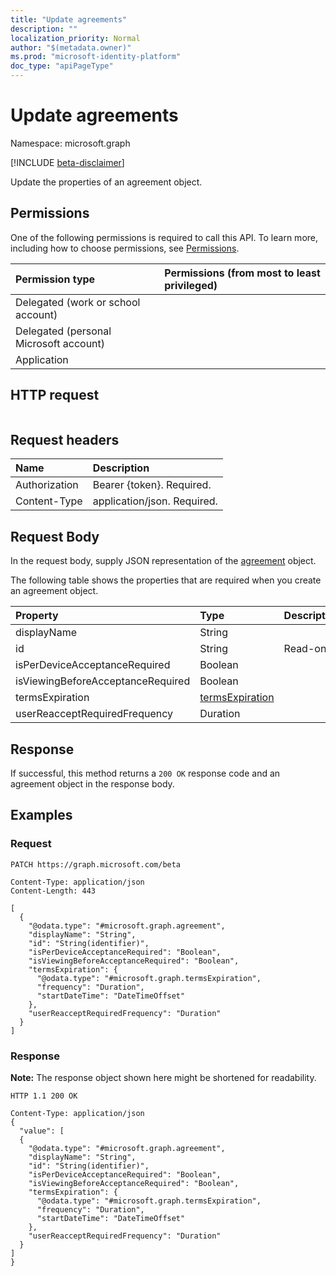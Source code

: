```yaml
---
title: "Update agreements"
description: ""
localization_priority: Normal
author: "$(metadata.owner)"
ms.prod: "microsoft-identity-platform"
doc_type: "apiPageType"
---
```


# Update agreements

Namespace: microsoft.graph

[!INCLUDE [beta-disclaimer](../../includes/beta-disclaimer.md)]

Update the properties of an agreement object.

## Permissions

One of the following permissions is required to call this API. To learn more, including how to choose permissions, see [Permissions](/graph/permissions-reference).

| Permission type                        | Permissions (from most to least privileged) |
| :------------------------------------- | :------------------------------------------ |
| Delegated (work or school account)     |                                             |
| Delegated (personal Microsoft account) |                                             |
| Application                            |                                             |

## HTTP request

<!-- {
  "blockType": "ignored"
}
-->

```http

```

## Request headers

| Name          | Description                 |
| :------------ | :-------------------------- |
| Authorization | Bearer {token}. Required.   |
| Content-Type  | application/json. Required. |

## Request Body

In the request body, supply JSON representation of the [agreement](../resources/-agreement.md) object.

<!-- Actions and Functions -->

<!-- CRUD Methods -->

The following table shows the properties that are required when you create an agreement object.

| Property                          | Type                                               | Description |
| :-------------------------------- | :------------------------------------------------- | :---------- |
| displayName                       | String                                             |             |
| id                                | String                                             | Read-only.  |
| isPerDeviceAcceptanceRequired     | Boolean                                            |             |
| isViewingBeforeAcceptanceRequired | Boolean                                            |             |
| termsExpiration                   | [termsExpiration](../resources/termsexpiration.md) |             |
| userReacceptRequiredFrequency     | Duration                                           |             |

## Response

If successful, this method returns a `200 OK` response code and an agreement object in the response body.

## Examples

### Request

<!-- {
  "blockType": "request",
  "name": "update_agreements"
}
-->

```http
PATCH https://graph.microsoft.com/beta

Content-Type: application/json
Content-Length: 443

[
  {
    "@odata.type": "#microsoft.graph.agreement",
    "displayName": "String",
    "id": "String(identifier)",
    "isPerDeviceAcceptanceRequired": "Boolean",
    "isViewingBeforeAcceptanceRequired": "Boolean",
    "termsExpiration": {
      "@odata.type": "#microsoft.graph.termsExpiration",
      "frequency": "Duration",
      "startDateTime": "DateTimeOffset"
    },
    "userReacceptRequiredFrequency": "Duration"
  }
]

```

### Response

**Note:** The response object shown here might be shortened for readability.

<!-- {
  "blockType": "response",
  "truncated": true,
  "@odata.type": "$(this.ReturnTypeFullName)"
}
-->

```http
HTTP 1.1 200 OK

Content-Type: application/json
{
  "value": [
  {
    "@odata.type": "#microsoft.graph.agreement",
    "displayName": "String",
    "id": "String(identifier)",
    "isPerDeviceAcceptanceRequired": "Boolean",
    "isViewingBeforeAcceptanceRequired": "Boolean",
    "termsExpiration": {
      "@odata.type": "#microsoft.graph.termsExpiration",
      "frequency": "Duration",
      "startDateTime": "DateTimeOffset"
    },
    "userReacceptRequiredFrequency": "Duration"
  }
]
}

```
